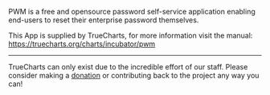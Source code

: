 PWM is a free and opensource password self-service application enabling end-users to reset their enterprise password themselves.

This App is supplied by TrueCharts, for more information visit the manual: https://truecharts.org/charts/incubator/pwm

---

TrueCharts can only exist due to the incredible effort of our staff.
Please consider making a [donation](https://truecharts.org/docs/about/sponsor) or contributing back to the project any way you can!
